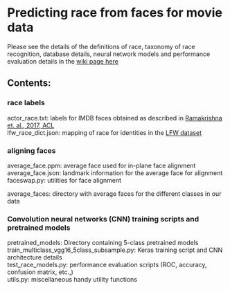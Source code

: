 Predicting race from faces for movie data  
========
Please see the details of the definitions of race, taxonomy of race recognition, database details, neural network models and performance evaluation details in the [wiki page here](https://github.com/usc-sail/mica-race-from-face/wiki)  


## Contents:  

### race labels  
actor_race.txt: labels for IMDB faces obtained as described in [Ramakrishna et. al., 2017, ACL](http://sail.usc.edu/publications/files/linguistic-analysis-differences_camera-ready.pdf)  
lfw_race_dict.json: mapping of race for identities in the [LFW dataset](http://vis-www.cs.umass.edu/lfw/)  

### aligning faces  
average_face.ppm: average face used for in-plane face alignment  
average_face.json: landmark information for the average face for alignment  
faceswap.py: utilities for face alignment  

average_faces: directory with average faces for the different classes in our data  

### Convolution neural networks (CNN) training scripts and pretrained models  
pretrained_models: Directory containing 5-class pretrained models  
train_multiclass_vgg16_5class_subsample.py: Keras training script and CNN architecture details  
test_race_models.py: performance evaluation scripts (ROC, accuracy, confusion matrix, etc.,)  
utils.py: miscellaneous handy utility functions  
